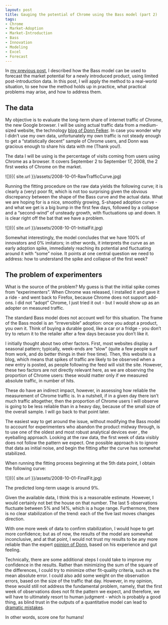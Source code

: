 ```yaml
---
layout: post
title: Gauging the potential of Chrome using the Bass model (part 2)
tags:
- Chrome
- Market-Adoption
- Market-Introduction
- Bass
- Innovation
- Modeling
- Excel
- Forecast
---
```


In [my previous post](http://brandewinder.com/2008/09/23/Gauging-the-potential-Chrome-using-the-Bass-model-(part-1)/), I described how the Bass model can be used to forecast the market potential for a newly introduced product, using limited post-introduction data. In this post, I will apply the method to a real-world situation, to see how the method holds up in practice, what practical problems may arise, and how to address them.

## The data

My objective is to evaluate the long-term share of internet traffic of Chrome, the new Google browser. I will be using actual traffic data from a medium-sized website, the technology [blog of Donn Felker](http://blog.donnfelker.com/). In case you wonder why I didn&rsquo;t use my own data, unfortunately my own traffic is not steady enough to get a &ldquo;statistically decent&rdquo; sample of Chrome users, and Donn was gracious enough to share his data with me (Thank you!).

The data I will be using is the percentage of visits coming from users using Chrome as a browser. It covers September 2 to September 17, 2008, the 2 first weeks of Chrome on the market.

![]({{ site.url }}/assets/2008-10-01-RawTrafficCurve.jpg)

<!--more-->

Running the fitting procedure on the raw data yields the following curve; it is clearly a (very) poor fit, which is not too surprising given the obvious discrepancy between the shape of the Bass curve and the actual data. What we are hoping for is a nice, smoothly growing, S-shaped adoption curve - and what we get is a big bump in the first few days, followed by a collapse and a &ldquo;second-wind&rdquo; of unsteady growth, with fluctuations up and down. It is clear right off the bat that we have a problem. 

![]({{ site.url }}/assets/2008-10-01-InitialFit.jpg)

Somewhat interestingly, the model concludes that we have 100% of innovators and 0% imitators; in other words, it interprets the curve as an early adoption spike, immediately reaching its potential and fluctuating around it with &ldquo;some&rdquo; noise. It points at one central question we need to address: how to understand the spike and collapse of the first week?

## The problem of experimenters

What is the source of the problem? My guess is that the initial spike comes from &ldquo;experimenters&rdquo;. When Chrome was released, I installed it and gave it a ride - and went back to Firefox, because Chrome does not support add-ons. I did not &ldquo;adopt&rdquo; Chrome, I just tried it out - but I would show up as an adopter on measured traffic.

The standard Bass model does not account well for this situation. The frame of the Bass model is an &ldquo;irreversible&rdquo; adoption: once you adopt a product, you own it. Think of buying a durable good, like a car or a fridge  -  you don&rsquo;t try to return it to the retailer after a few days because you don&rsquo;t like it.

I initially thought about two other factors. First, most websites display a seasonal pattern; typically, week-ends are &ldquo;slow&rdquo; (quite a few people surf from work, and do better things in their free time). Then, this website is a blog, which means that spikes of traffic are likely to be observed when a new entry is posted, as people following the feed will visit the site. However, these two factors are not directly relevant here, as we are observing the proportion of Chrome users: these would matter only if we measured absolute traffic, in number of hits.

These do have an indirect impact, however, in assessing how reliable the measurement of Chrome traffic is. In a nutshell, if in a given day there isn&rsquo;t much traffic altogether, then the proportion of Chrome users I will observe is going to be less reliable than in a heavy day, because of the small size of the overall sample. I will go back to that point later.

The easiest way to get around the issue, without modifying the Bass model to account for experimenters who abandon the product midway through, is to use one of the oldest and most robust analytical devices ever , the eyeballing approach. Looking at the raw data, the first week of data visibly does not follow the pattern we expect. One possible approach is to ignore that data as initial noise, and begin the fitting after the curve has somewhat stabilized.

When running the fitting process beginning at the 5th data point, I obtain the following curve: 

![]({{ site.url }}/assets/2008-10-01-FinalFit.jpg)

The predicted long-term usage is around 9%.

Given the available data, I think this is a reasonable estimate. However, I would certainly not bet the house on that number. The last 5 observations fluctuate between 5% and 14%, which is a huge range. Furthermore, there is no clear stabilization of the trend: each of the five last moves changes direction.

With one more week of data to confirm stabilization, I would hope to get more confidence; but as of now, the results of the model are somewhat inconclusive, and at that point, I would not trust my results to be any more reliable than the expert [opinion of Donn](http://blog.donnfelker.com/post/My-2009-Browser-Forecast.aspx), based on his experience and gut feeling.

Technically, there are some additional steps I could take to improve my confidence in the results. Rather than minimizing the sum of the square of the differences, I could try to minimize other fit-quality criteria, such as the mean absolute error. I could also add some weight on the observation errors, based on the size of the traffic that day. However, in my opinion, these would still not address the fundamental problem, namely, that the first week of observations does not fit the pattern we expect, and therefore, we will have to ultimately resort to human judgment  -  which is probably a good thing, as blind trust in the outputs of a quantitative model can lead to [dramatic mistakes](http://www.math.yorku.ca/SCS/Gallery/missed.html).

In other words, score one for humans! 

